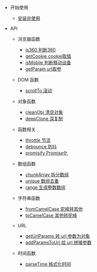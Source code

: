 - 开始使用
  - [安装并使用](install.md)
  
- API

  - 浏览器函数
    - [is360 判断360](bom/browser.md#is360)
    - [getCookie cookie取值](bom/browser.md#getCookie)
    - [isMobile 判断移动设备](bom/browser.md#isMobile)
    - [getParam url取参](bom/browser.md#getParam)

  - DOM 函数
    - [scrollTo 滚动](dom/scrollTo.md)

  - 对象函数
    - [cleanObj 清空对象](object/cleanObj.md)
    - [deepClone 深复制](object/deepClone.md) 

  - 函数相关
    - [throttle 节流](function/throttle.md)
    - [debounce 防抖](function/debounce.md)
    - [promisify Promise化](function/promisify.md)

  - 数组函数
    - [chunkArray 拆分数组](array/chunkArray.md)
    - [unique 数组去重](array/unique.md)
    - [range 生成整数数组](array/range.md)

  - 字符串函数
    - [fromCamelCase 驼峰转其他](string/fromCamelCase.md)
    - [toCamelCase 其他转驼峰](string/toCamelCase.md)

  - URL
    - [getUrlParams 转 url 参数为对象](url/getUrlParams.md)
    - [addParamsToUrl 给 url 拼接参数](url/addParamsToUrl.md)

  - 时间函数
    - [parseTime 格式化时间](date/parseTime.md)
